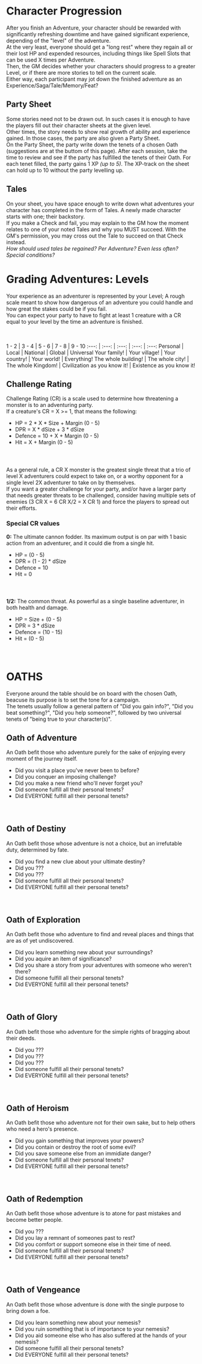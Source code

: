 # Character Progression
After you finish an Adventure, your character should be rewarded with significantly refreshing downtime and have gained significant experience, depending of the "level" of the adventure. <br>
At the very least, everyone should get a "long rest" where they regain all or their lost HP and expended resources, including things like Spell Slots that can be used X times per Adventure. <br>
Then, the GM decides whether your characters should progress to a greater Level, or if there are more stories to tell on the current scale. <br>
Either way, each participant may jot down the finished adventure as an Experience/Saga/Tale/Memory/Feat?

## Party Sheet
Some stories need not to be drawn out. In such cases it is enough to have the players fill out their character sheets at the given level. <br>
Other times, the story needs to show real growth of ability and experience gained. In those cases, the party are also given a Party Sheet. <br>
On the Party Sheet, the party write down the tenets of a chosen Oath (suggestions are at the buttom of this page). After each session, take the time to review and see if the party has fulfilled the tenets of their Oath. For each tenet filled, the party gains 1 XP *(up to 5)*. The XP-track on the sheet can hold up to 10 without the party levelling up.

## Tales
On your sheet, you have space enough to write down what adventures your character has completed in the form of Tales. A newly made character starts with one; their backstory. <br>
If you make a Check and fail, you may explain to the GM how the moment relates to one of your noted Tales and why you MUST succeed. With the GM's permission, you may cross out the Tale to succeed on that Check instead. <br>
*How should used tales be regained? Per Adventure? Even less often? Special conditions?*

# Grading Adventures: Levels
Your experience as an adventurer is represented by your Level; A rough scale meant to show how dangerous of an adventure you could handle and how great the stakes could be if you fail. <br>
You can expect your party to have to fight at least 1 creature with a CR equal to your level by the time an adventure is finished. <br>

<br><br>
1 - 2 | 3 - 4 | 5 - 6 | 7 - 8 | 9 - 10 
:---: | :---: | :---: | :---: | :---:
Personal | Local | National | Global | Universal 
Your family! | Your village! | Your country! | Your world! | Everything!
The whole building! | The whole city! | The whole Kingdom! | Civilization as you know it! | Existence as you know it!

## Challenge Rating
Challenge Rating (CR) is a scale used to determine how threatening a monster is to an adventuring party. <br>
If a creature's CR = X >= 1, that means the following:
+ HP = 2 * X * Size + Margin (0 - 5)
+ DPR = X * dSize + 3 * dSize
+ Defence = 10 + X + Margin (0 - 5)
+ Hit = X + Margin (0 - 5)
#### <br>

As a general rule, a CR X monster is the greatest single threat that a trio of level X adventurers could expect to take on, or a worthy opponent for a single level 2X adventurer to take on by themselves. <br>
If you want a greater challenge for your party, and/or have a larger party that needs greater threats to be challenged, consider having multiple sets of enemies (3 CR X = 6 CR X/2 = X CR 1) and force the players to spread out their efforts.

### Special CR values
**0:** The ultimate cannon fodder. Its maximum output is on par with 1 basic action from an adventurer, and it could die from a single hit. <br>
+ HP = (0 - 5)
+ DPR = (1 - 2) * dSize
+ Defence = 10
+ Hit = 0
#### <br>
**1/2:** The common threat. As powerful as a single baseline adventurer, in both health and damage. <br>
+ HP = Size + (0 - 5)
+ DPR = 3 * dSize
+ Defence = (10 - 15)
+ Hit = (0 - 5)
#### <br>

# OATHS
Everyone around the table should be on board with the chosen Oath, beacuse its purpose is to set the tone for a campaign. <br>
The tenets usually follow a general pattern of "Did you gain info?", "Did you beat something?", "Did you help someone?", followed by two universal tenets of "being true to your character(s)".

## Oath of Adventure
An Oath befit those who adventure purely for the sake of enjoying every moment of the journey itself.
+ Did you visit a place you've never been to before?
+ Did you conquer an imposing challenge?
+ Did you make a new friend who'll never forget you?
+ Did someone fulfill all their personal tenets?
+ Did EVERYONE fulfill all their personal tenets?
#### <br>

## Oath of Destiny
An Oath befit those whose adventure is not a choice, but an irrefutable duty, determined by fate.
+ Did you find a new clue about your ultimate destiny?
+ Did you ???
+ Did you ???
+ Did someone fulfill all their personal tenets?
+ Did EVERYONE fulfill all their personal tenets?
#### <br>

## Oath of Exploration
An Oath befit those who adventure to find and reveal places and things that are as of yet undiscovered.
+ Did you learn something new about your surroundings?
+ Did you aquire an item of significance?
+ Did you share a story from your adventures with someone who weren't there?
+ Did someone fulfill all their personal tenets?
+ Did EVERYONE fulfill all their personal tenets?
#### <br>

## Oath of Glory
An Oath befit those who adventure for the simple rights of bragging about their deeds.
+ Did you ???
+ Did you ???
+ Did you ???
+ Did someone fulfill all their personal tenets?
+ Did EVERYONE fulfill all their personal tenets?
#### <br>

## Oath of Heroism
An Oath befit those who adventure not for their own sake, but to help others who need a hero's presence.
+ Did you gain something that improves your powers?
+ Did you contain or destroy the root of some evil?
+ Did you save someone else from an immidiate danger?
+ Did someone fulfill all their personal tenets?
+ Did EVERYONE fulfill all their personal tenets?
#### <br>

## Oath of Redemption
An Oath befit those whose adventure is to atone for past mistakes and become better people.
+ Did you ???
+ Did you lay a remnant of someones past to rest?
+ Did you comfort or support someone else in their time of need.
+ Did someone fulfill all their personal tenets?
+ Did EVERYONE fulfill all their personal tenets?
#### <br>

## Oath of Vengeance
An Oath befit those whose adventure is done with the single purpose to bring down a foe.
+ Did you learn something new about your nemesis?
+ Did you ruin something that is of importance to your nemesis?
+ Did you aid someone else who has also suffered at the hands of your nemesis?
+ Did someone fulfill all their personal tenets?
+ Did EVERYONE fulfill all their personal tenets?
#### <br>